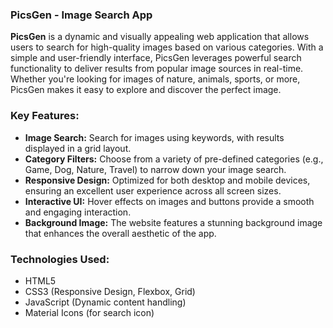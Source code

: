 ### **PicsGen - Image Search App**

**PicsGen** is a dynamic and visually appealing web application that allows users to search for high-quality images based on various categories. With a simple and user-friendly interface, PicsGen leverages powerful search functionality to deliver results from popular image sources in real-time. Whether you're looking for images of nature, animals, sports, or more, PicsGen makes it easy to explore and discover the perfect image.

### **Key Features:**
- **Image Search:** Search for images using keywords, with results displayed in a grid layout.
- **Category Filters:** Choose from a variety of pre-defined categories (e.g., Game, Dog, Nature, Travel) to narrow down your image search.
- **Responsive Design:** Optimized for both desktop and mobile devices, ensuring an excellent user experience across all screen sizes.
- **Interactive UI:** Hover effects on images and buttons provide a smooth and engaging interaction.
- **Background Image:** The website features a stunning background image that enhances the overall aesthetic of the app.

### **Technologies Used:**
- HTML5
- CSS3 (Responsive Design, Flexbox, Grid)
- JavaScript (Dynamic content handling)
- Material Icons (for search icon)


